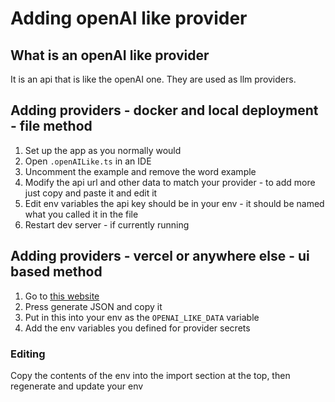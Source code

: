 # Adding openAI like provider 
## What is an openAI like provider
It is an api that is like the openAI one. They are used as llm providers.
## Adding providers - docker and local deployment - file method
1. Set up the app as you normally would
2. Open `.openAILike.ts` in an IDE
3. Uncomment the example and remove the word example
4. Modify the api url and other data to match your provider - to add more just copy and paste it and edit it
5. Edit env variables the api key should be in your env - it should be named what you called it in the file
6. Restart dev server - if currently running
## Adding providers - vercel or anywhere else - ui based method
1. Go to [this website](https://mcp-client-chatbot-openai-like.vercel.app/)
2. Press generate JSON and copy it
3. Put in this into your env as the `OPENAI_LIKE_DATA` variable
4. Add the env variables you defined for provider secrets
### Editing 
Copy the contents of the env into the import section at the top, then regenerate and update your env